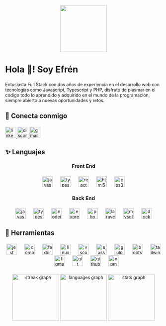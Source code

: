 ###
<div align="center">
  <img height="150" src="https://i.ibb.co/Km80xbY/java-programming.gif"  />
</div>

###

<h1 align="left">Hola 👋! Soy Efrén</h1>

###

<p align="left">Entusiasta Full Stack con dos años de experiencia en el desarrollo web con tecnologías como Javascript, Typescript y PHP, disfruto de plasmar en el código todo lo aprendido y adquirido en el mundo de la programación, siempre abierto a nuevas oportunidades y retos.</p>

###

<h2 align="left">🤙	 Conecta conmigo</h2>

###

<div align="left">
  <a href="https://linkedin.com/in/efren-anastacio" target="_blank">
    <img src="https://img.shields.io/static/v1?message=LinkedIn&logo=linkedin&label=&color=0077B5&logoColor=white&labelColor=&style=for-the-badge" height="35" alt="linkedin logo"  />
  </a>
  <a href="https://discord.com/channels/@efren.as.dev" target="_blank">
    <img src="https://img.shields.io/static/v1?message=Discord&logo=discord&label=&color=7289DA&logoColor=white&labelColor=&style=for-the-badge" height="35" alt="discord logo"  />
  </a>
  <a href="histrix.dev@gmail.com" target="_blank">
    <img src="https://img.shields.io/static/v1?message=Gmail&logo=gmail&label=&color=D14836&logoColor=white&labelColor=&style=for-the-badge" height="35" alt="gmail logo"  />
  </a>
</div>

###

<h2 align="left">✨ Lenguajes</h2>

###

<h3 align="center">Front End</h3>

###

<div align="center">
  <img src="https://cdn.jsdelivr.net/gh/devicons/devicon/icons/javascript/javascript-original.svg" height="34" alt="javascript logo"  />
  <img width="16" />
  <img src="https://cdn.jsdelivr.net/gh/devicons/devicon/icons/typescript/typescript-original.svg" height="34" alt="typescript logo"  />
  <img width="16" />
  <img src="https://cdn.jsdelivr.net/gh/devicons/devicon/icons/react/react-original.svg" height="34" alt="react logo"  />
  <img width="16" />
  <img src="https://cdn.jsdelivr.net/gh/devicons/devicon/icons/html5/html5-original.svg" height="34" alt="html5 logo"  />
  <img width="16" />
  <img src="https://cdn.jsdelivr.net/gh/devicons/devicon/icons/css3/css3-original.svg" height="34" alt="css3 logo"  />
</div>

###

<h3 align="center">Back End</h3>

###

<div align="center">
  <img src="https://cdn.jsdelivr.net/gh/devicons/devicon/icons/javascript/javascript-original.svg" height="34" alt="javascript logo"  />
  <img width="16" />
  <img src="https://cdn.jsdelivr.net/gh/devicons/devicon/icons/typescript/typescript-original.svg" height="34" alt="typescript logo"  />
  <img width="16" />
  <img src="https://cdn.simpleicons.org/nodedotjs/339933" height="34" alt="nodejs logo"  />
  <img width="16" />
  <img src="https://skillicons.dev/icons?i=express" height="34" alt="express logo"  />
  <img width="16" />
  <img src="https://cdn.simpleicons.org/php/777BB4" height="34" alt="php logo"  />
  <img width="16" />
  <img src="https://cdn.simpleicons.org/laravel/FF2D20" height="34" alt="laravel logo"  />
  <img width="16" />
  <img src="https://cdn.simpleicons.org/mysql/4479A1" height="34" alt="mysql logo"  />
  <img width="16" />
  <img src="https://cdn.simpleicons.org/docker/2496ED" height="34" alt="docker logo"  />
</div>

###

<h2 align="left">📐	 Herramientas</h2>

###

<div align="center">
  <img src="https://cdn.jsdelivr.net/gh/devicons/devicon/icons/jest/jest-plain.svg" height="34" alt="jest logo"  />
  <img width="16" />
  <img src="https://cdn.jsdelivr.net/gh/devicons/devicon/icons/composer/composer-original.svg" height="34" alt="composer logo"  />
  <img width="16" />
  <img src="https://cdn.simpleicons.org/fedora/51A2DA" height="34" alt="fedora logo"  />
  <img width="16" />
  <img src="https://cdn.jsdelivr.net/gh/devicons/devicon/icons/linux/linux-original.svg" height="34" alt="linux logo"  />
  <img width="16" />
  <img src="https://cdn.jsdelivr.net/gh/devicons/devicon/icons/vscode/vscode-original.svg" height="34" alt="vscode logo"  />
  <img width="16" />
  <img src="https://cdn.jsdelivr.net/gh/devicons/devicon/icons/sass/sass-original.svg" height="34" alt="sass logo"  />
  <img width="16" />
  <img src="https://cdn.jsdelivr.net/gh/devicons/devicon/icons/gulp/gulp-plain.svg" height="34" alt="gulp logo"  />
  <img width="16" />
  <img src="https://cdn.jsdelivr.net/gh/devicons/devicon/icons/bootstrap/bootstrap-original.svg" height="34" alt="bootstrap logo"  />
  <img width="16" />
  <img src="https://cdn.simpleicons.org/tailwindcss/06B6D4" height="34" alt="tailwindcss logo"  />
  <img width="16" />
  <img src="https://cdn.jsdelivr.net/gh/devicons/devicon/icons/figma/figma-original.svg" height="34" alt="figma logo"  />
  <img width="16" />
  <img src="https://cdn.jsdelivr.net/gh/devicons/devicon/icons/git/git-original.svg" height="34" alt="git logo"  />
  <img width="16" />
  <img src="https://skillicons.dev/icons?i=github" height="34" alt="github logo"  />
  <img width="16" />
  <img src="https://cdn.jsdelivr.net/gh/devicons/devicon/icons/npm/npm-original-wordmark.svg" height="34" alt="npm logo"  />
</div>

###

<div align="center">
  <img src="https://streak-stats.demolab.com?user=EfrenAS&locale=es&mode=weekly&theme=tokyonight&hide_border=true&border_radius=8" height="150" alt="streak graph"  />
  <img src="https://github-readme-stats.vercel.app/api/top-langs?username=EfrenAS&locale=es&hide_title=false&layout=compact&card_width=320&langs_count=5&theme=tokyonight&hide_border=true" height="150" alt="languages graph"  />
  <img src="https://github-readme-stats.vercel.app/api?username=EfrenAS&hide_title=false&hide_rank=false&show_icons=true&include_all_commits=true&count_private=true&disable_animations=false&theme=tokyonight&locale=es&hide_border=true" height="150" alt="stats graph"  />
</div>

###
